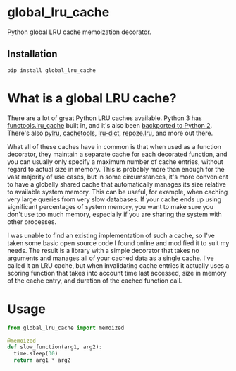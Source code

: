 global_lru_cache
================

Python global LRU cache memoization decorator.


Installation
--------------------
`pip install global_lru_cache`


What is a global LRU cache?
================
There are a lot of great Python LRU caches available. Python 3 has [functools.lru_cache](https://docs.python.org/3/library/functools.html#functools.lru_cache) built in, and it's also been [backported to Python 2](http://code.activestate.com/recipes/578078-py26-and-py30-backport-of-python-33s-lru-cache/). There's also [pylru](https://github.com/jlhutch/pylru), [cachetools](https://github.com/tkem/cachetools), [lru-dict](https://github.com/amitdev/lru-dict), [repoze.lru](https://github.com/repoze/repoze.lru), and more out there. 

What all of these caches have in common is that when used as a function decorator, they maintain a separate cache for each decorated function, and you can usually only specify a maximum number of cache entries, without regard to actual size in memory. This is probably more than enough for the vast majority of use cases, but in some circumstances, it's more convenient to have a globally shared cache that automatically manages its size relative to available system memory. This can be useful, for example, when caching very large queries from very slow databases. If your cache ends up using significant percentages of system memory, you want to make sure you don't use too much memory, especially if you are sharing the system with other processes.

I was unable to find an existing implementation of such a cache, so I've taken some basic open source code I found online and modified it to suit my needs. The result is a library with a simple decorator that takes no arguments and manages all of your cached data as a single cache. I've called it an LRU cache, but when invalidating cache entries it actually uses a scoring function that takes into account time last accessed, size in memory of the cache entry, and duration of the cached function call. 


Usage
================
```python
from global_lru_cache import memoized

@memoized
def slow_function(arg1, arg2):
  time.sleep(30)
  return arg1 * arg2
```





